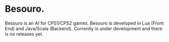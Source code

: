 # Besouro.
Besouro is an AI for CPS1/CPS2 games.
Besouro is developed in Lua (Front End) and Java/Scala (Backend).
Currently is under development and there is no releases yet.
